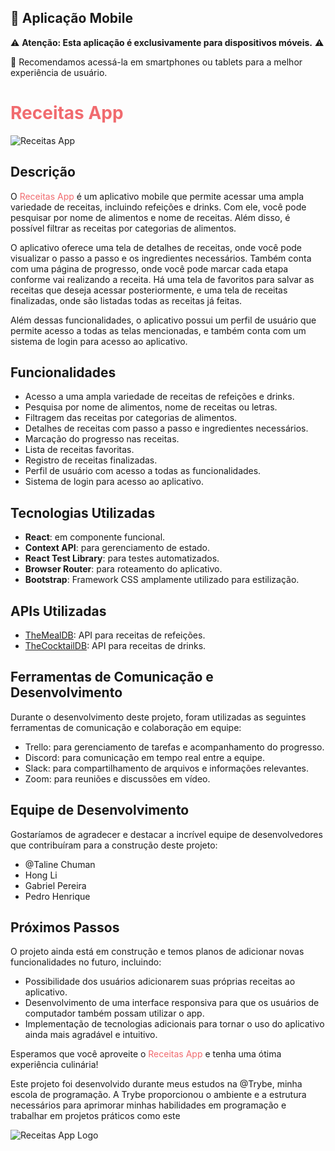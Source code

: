 
## 📱 Aplicação Mobile

⚠️ **Atenção: Esta aplicação é exclusivamente para dispositivos móveis.** ⚠️

📱 Recomendamos acessá-la em smartphones ou tablets para a melhor experiência de usuário. 


# <span style="color:#F16B6F">Receitas App</span>

![Receitas App](/src//images/logoRecipes.svg)

## Descrição

O <span style="color:#F16B6F">Receitas App</span> é um aplicativo mobile que permite acessar uma ampla variedade de receitas, incluindo refeições e drinks. Com ele, você pode pesquisar por nome de alimentos e nome de receitas. Além disso, é possível filtrar as receitas por categorias de alimentos.

O aplicativo oferece uma tela de detalhes de receitas, onde você pode visualizar o passo a passo e os ingredientes necessários. Também conta com uma página de progresso, onde você pode marcar cada etapa conforme vai realizando a receita. Há uma tela de favoritos para salvar as receitas que deseja acessar posteriormente, e uma tela de receitas finalizadas, onde são listadas todas as receitas já feitas.

Além dessas funcionalidades, o aplicativo possui um perfil de usuário que permite acesso a todas as telas mencionadas, e também conta com um sistema de login para acesso ao aplicativo.

## Funcionalidades

- Acesso a uma ampla variedade de receitas de refeições e drinks.
- Pesquisa por nome de alimentos, nome de receitas ou letras.
- Filtragem das receitas por categorias de alimentos.
- Detalhes de receitas com passo a passo e ingredientes necessários.
- Marcação do progresso nas receitas.
- Lista de receitas favoritas.
- Registro de receitas finalizadas.
- Perfil de usuário com acesso a todas as funcionalidades.
- Sistema de login para acesso ao aplicativo.

## Tecnologias Utilizadas

- **React**: em componente funcional.
- **Context API**: para gerenciamento de estado.
- **React Test Library**: para testes automatizados.
- **Browser Router**:  para roteamento do aplicativo.
- **Bootstrap**: Framework CSS  amplamente utilizado para estilização.


## APIs Utilizadas

- [TheMealDB](https://www.themealdb.com/): API para receitas de refeições.
- [TheCocktailDB](https://www.thecocktaildb.com/api.php): API para receitas de drinks.

## Ferramentas de Comunicação e Desenvolvimento

Durante o desenvolvimento deste projeto, foram utilizadas as seguintes ferramentas de comunicação e colaboração em equipe:

- Trello: para gerenciamento de tarefas e acompanhamento do progresso.
- Discord: para comunicação em tempo real entre a equipe.
- Slack: para compartilhamento de arquivos e informações relevantes.
- Zoom: para reuniões e discussões em vídeo.

## Equipe de Desenvolvimento

Gostaríamos de agradecer e destacar a incrível equipe de desenvolvedores que contribuíram para a construção deste projeto:

- @Taline Chuman
- Hong Li
- Gabriel Pereira
- Pedro Henrique

## Próximos Passos

O projeto ainda está em construção e temos planos de adicionar novas funcionalidades no futuro, incluindo:

- Possibilidade dos usuários adicionarem suas próprias receitas ao aplicativo.
- Desenvolvimento de uma interface responsiva para que os usuários de computador também possam utilizar o app.
- Implementação de tecnologias adicionais para tornar o uso do aplicativo ainda mais agradável e intuitivo.

Esperamos que você aproveite o <span style="color:#F16B6F">Receitas App</span> e tenha uma ótima experiência culinária!

Este projeto foi desenvolvido durante meus estudos na @Trybe, minha escola de programação. A Trybe proporcionou o ambiente e a estrutura necessários para aprimorar minhas habilidades em programação e trabalhar em projetos práticos como este

![Receitas App Logo](/src/images/recipeApp.svg)
